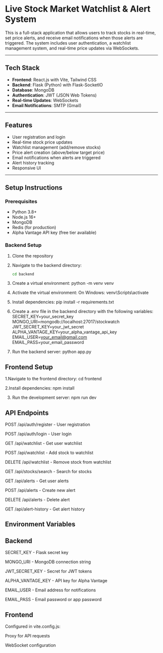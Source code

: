 # Live Stock Market Watchlist & Alert System

This is a full-stack application that allows users to track stocks in real-time, set price alerts, and receive email notifications when those alerts are triggered. The system includes user authentication, a watchlist management system, and real-time price updates via WebSockets.

---

## Tech Stack

- **Frontend**: React.js with Vite, Tailwind CSS
- **Backend**: Flask (Python) with Flask-SocketIO
- **Database**: MongoDB
- **Authentication**: JWT (JSON Web Tokens)
- **Real-time Updates**: WebSockets
- **Email Notifications**: SMTP (Gmail)

---

## Features

- User registration and login
- Real-time stock price updates
- Watchlist management (add/remove stocks)
- Price alert creation (above/below target price)
- Email notifications when alerts are triggered
- Alert history tracking
- Responsive UI

---

## Setup Instructions

### Prerequisites

- Python 3.8+
- Node.js 16+
- MongoDB
- Redis (for production)
- Alpha Vantage API key (free tier available)

### Backend Setup

1. Clone the repository

2. Navigate to the backend directory:

   ```bash
   cd backend


3. Create a virtual environment:
python -m venv venv


4. Activate the virtual environment:
On Windows:
venv\Scripts\activate


5. Install dependencies:
   pip install -r requirements.txt


6. Create a .env file in the backend directory with the following variables:
   SECRET_KEY=your_secret_key
MONGO_URI=mongodb://localhost:27017/stockwatch
JWT_SECRET_KEY=your_jwt_secret
ALPHA_VANTAGE_KEY=your_alpha_vantage_api_key
EMAIL_USER=your_email@gmail.com
EMAIL_PASS=your_email_password


7. Run the backend server:
   python app.py


## Frontend Setup

1.Navigate to the frontend directory:
cd frontend

2.Install dependencies:
npm install


3. Run the development server:
   npm run dev





## API Endpoints
POST /api/auth/register - User registration

POST /api/auth/login - User login

GET /api/watchlist - Get user watchlist

POST /api/watchlist - Add stock to watchlist

DELETE /api/watchlist - Remove stock from watchlist

GET /api/stocks/search - Search for stocks

GET /api/alerts - Get user alerts

POST /api/alerts - Create new alert

DELETE /api/alerts - Delete alert

GET /api/alert-history - Get alert history




## Environment Variables
## Backend

SECRET_KEY - Flask secret key

MONGO_URI - MongoDB connection string

JWT_SECRET_KEY - Secret for JWT tokens

ALPHA_VANTAGE_KEY - API key for Alpha Vantage

EMAIL_USER - Email address for notifications

EMAIL_PASS - Email password or app password

## Frontend
Configured in vite.config.js:

Proxy for API requests

WebSocket configuration







